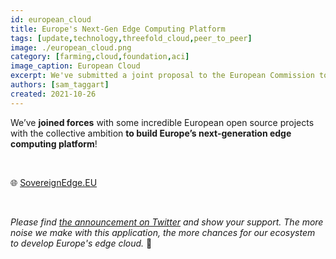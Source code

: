 ```yaml
---
id: european_cloud
title: Europe's Next-Gen Edge Computing Platform
tags: [update,technology,threefold_cloud,peer_to_peer]
image: ./european_cloud.png
category: [farming,cloud,foundation,aci]
image_caption: European Cloud
excerpt: We've submitted a joint proposal to the European Commission to build Europe's next-generation edge computing platform!
authors: [sam_taggart]
created: 2021-10-26
---
```


We’ve **joined forces** with some incredible European open source projects with the collective ambition **to build Europe’s next-generation edge computing platform**!

<br/>

🌐 [SovereignEdge.EU](https://sovereignedge.eu/MetaOS/)

<br/>

*Please find [the announcement on Twitter](https://twitter.com/threefold_io/status/1452941932129312774) and show your support. The more noise we make with this application, the more chances for our ecosystem to develop Europe's edge cloud.* 🙏